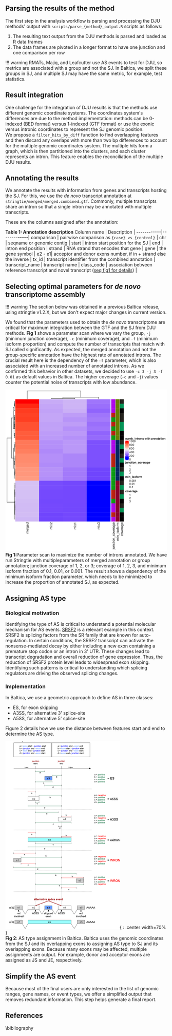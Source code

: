 ## Parsing the results of the method 

The first step in the analysis workflow is parsing and processing the DJU methods' output with `scripts/parse_{method}_output.R` scripts as follows:

1. The resulting text output from the DJU methods is parsed and loaded as R data frames
1. The data frames are pivoted in a longer format to have one junction and one comparison per row 

!!! warning
    RMATs, Majiq, and Leafcutter use AS events to test for DJU, so metrics are associated with a group and not the SJ. In Baltica, we split these groups in SJ, and multiple SJ may have the same metric, for example, test statistics.

<!-- !!! warning
    majiq and rmats may be assigned multiple scores to an SJ to different AS types. For these, Baltica selects the maximum score as the representative.  
 -->

## Result integration 

One challenge for the integration of DJU results is that the methods use different genomic coordinate systems. 
The coordinates system's differences are due to the method implementation: methods can be 0-indexed (BED format) versus 1-indexed (GTF format) or use the exonic versus intronic coordinates to represent the SJ genomic position.   
We propose a `filter_hits_by_diff` function to find overlapping features and then discard any overlaps with more than two bp differences to account for the multiple genomic coordinates system.
The multiple hits form a graph, which is then partitioned into the clusters, and each cluster represents an intron. 
This feature enables the reconciliation of the multiple DJU results.

## Annotating the results 

We annotate the results with information from genes and transcripts hosting the SJ. 
For this, we use the _de novo_ transcript annotation at `stringtie/merged/merged.combined.gtf`. 
Commonly, multiple transcripts share an intron so that a single intron may be annotated with multiple transcripts.

These are the columns assigned after the annotation:

__Table 1: Annotation description__
Column name | Description |
------------|-------------|
comparison | pairwise comparison as `{case}_vs_{control}` |
chr | seqname or genomic contig |
start | intron start position for the SJ | 
end |  intron end position | 
strand | RNA strand that encodes that gene |
gene | the gene symbol | 
e2 - e1| acceptor and donor exons number, if in + strand else the inverse | 
tx_id | transcript identifier from the combined annotation |
transcript_name | transcript name | 
class_code | association between reference transcript and novel transcript ([seq fig1 for details]( https://doi.org/10.12688/f1000research.23297.1)) |

## Selecting optimal parameters for _de novo_ transcriptome assembly

!!! warning
    The section below was obtained in a previous Baltica release, using stringtie v1.2.X, but we don't expect major changes in current version.

We found that the parameters used to obtain the _de novo_ transcriptome are critical for maximum integration between the GTF and the SJ from DJU methods.
__Fig 1__ shows a parameter scan where we vary the group, `-j` (minimum junction coverage), `-c` (minimum coverage), and `-f` (minimum isoform proportion) and compute the number of transcripts that match with SJ called significantly. 
As expected, the merged annotation and not the group-specific annotation have the highest rate of annotated introns. 
The crucial result here is the dependency of the `-f` parameter, which is also associated with an increased number of annotated introns. 
As we confirmed this behavior in other datasets, we decided to use `-c 3 -j 3 -f 0.01` as default values in Baltica. 
The higher coverage (`-c` and `-j`) values counter the potential noise of transcripts with low abundance.

![](img/stringtie_parameter_scan_heatmap.png)  
__Fig 1__:Parameter scan to maximize the number of introns annotated.
We have run Stringtie with multipleparameters of merged annotation or group annotation; junction coverage of 1, 2, or 3; coverage of 1, 2, 3, and minimum isoform fraction of 0.1, 0.01, or 0.001. 
The result shows a dependency of the minimum isoform fraction parameter, which needs to be minimized to increase the proportion of annotated SJ, as expected.

## Assigning AS type

### Biological motivation
Identifying the type of AS is critical to understand a potential molecular mechanism for AS events. [SRSF2](https://www.uniprot.org/uniprot/Q01130) is a relevant example in this context. SRSF2 is splicing factors from the SR family that are known for auto-regulation. In certain conditions, the SRSF2 transcript can activate the nonsense-mediated decay by either including a new exon containing a premature stop codon or an intron in  3' UTR. These changes lead to transcript degradation and overall reduction of gene expression. Thus, the reduction of SRSF2 protein level leads to widespread exon skipping. Identifying such patterns is critical to understanding which splicing regulators are driving the observed splicing changes.

### Implementation
In Baltica, we use a geometric approach to define AS in three classes:
- ES, for exon skipping
- A3SS, for alternative 3' splice-site
- A5SS, for alternative 5' splice-site

Figure 2 details how we use the distance between features start and end to determine the AS type.

![](img/Baltica_as_type.png){ : .center width=70% }  
__Fig 2__: AS type assignment in Baltica. Baltica uses the genomic coordinates from the SJ and its overlapping exons to assigning AS type to SJ and its overlapping exons. Because many exons may be affected, multiple assignments are output. For example, donor and acceptor exons are assigned as JS and JE, respectively. 

## Simplify the AS event
Because most of the final users are only interested in the list of genomic ranges, gene names, or event types, we offer a simplified output that removes redundant information. This step helps generate a final report. 

## References
\bibliography
